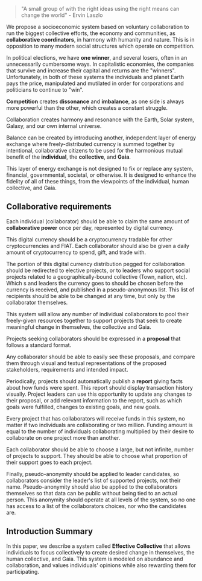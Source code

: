 >"A small group of  with the right ideas using the right means can change the world"
> \- Ervin Laszlo


We propose a socioeconomic system based on voluntary collaboration to run the biggest collective efforts, the economy and communities, as **collaborative coordinators**, in harmony with humanity and nature. This is in opposition to many modern social structures which operate on competition.

In political elections, we have **one winner**, and several losers, often in an unnecessarily cumbersome ways. In capitalistic economies, the companies that survive and increase their capital and returns are the "winners". Unfortunately, in both of these systems the individuals and planet Earth pays the price, manipulated and mutilated in order for corporations and politicians to continue to "win".

**Competition** creates **dissonance** and **imbalance**, as one side is always more powerful than the other, which creates a constant struggle. 

Collaboration creates harmony and resonance with the Earth, Solar system, Galaxy, and our own internal universe.

Balance can be created by introducing another, independent layer of energy exchange where freely-distributed currency is summed together by intentional, collaborative citizens to be used for the harmonious mutual benefit of the **individual**, the **collective**, and **Gaia**. 

This layer of energy exchange is not designed to fix or replace any system, financial, governmental, societal, or otherwise. It is designed to enhance the fidelity of all of these things, from the viewpoints of the individual, human collective, and Gaia. 

## Collaborative requirements
Each individual (collaborator) should be able to claim the same amount of **collaborative power** once per day, represented by digital currency. 

This digital currency should be a cryptocurrency tradable for other cryptocurrencies and FIAT. Each collaborator should also be given a daily amount of cryptocurrency to spend, gift, and trade with.

The portion of this digital currency distribution pegged for collaboration should be redirected to elective projects, or to leaders who support social projects related to a geographically-bound collective (Town, nation, etc). Which  s and leaders the currency goes to should be chosen before the currency is received, and published in a pseudo-anonymous list. This list of recipients should be able to be changed at any time, but only by the collaborator themselves. 

This system will allow any number of individual collaborators to pool their freely-given resources together to support projects that seek to create meaningful change in themselves, the collective and Gaia. 

Projects seeking collaborators should be expressed in a **proposal** that follows a standard format. 

Any collaborator should be able to easily see these proposals, and compare them through visual and textual representations of the proposed stakeholders, requirements and intended impact.

Periodically, projects should automatically publish a **report** giving facts about how funds were spent. This report should display transaction history visually. Project leaders can use this opportunity to update any changes to their proposal, or add relevant information to the report, such as which goals were fulfilled, changes to existing goals, and new goals. 

Every project that has collaborators will receive funds in this system, no matter if two individuals are collaborating or two million. Funding amount is equal to the number of individuals collaborating multiplied by their desire to collaborate on one project more than another. 

Each collaborator should be able to choose a large, but not infinite, number of projects to support. They should be able to choose what proportion of their support goes to each project.

Finally, pseudo-anonymity should be applied to leader candidates, so collaborators consider the leader's list of supported projects, not their name. Pseudo-anonymity should also be applied to the collaborators themselves so that data can be public without being tied to an actual person. This anonymity should operate at all levels of the system, so no one has access to a list of the collaborators choices, nor who the candidates are. 


## Introduction Summary

In this paper, we describe a system called **Effective Collective** that allows individuals to focus collectively to create desired change in themselves, the human collective, and Gaia. This system is modeled on abundance and collaboration, and values individuals' opinions while also rewarding them for participating. 
